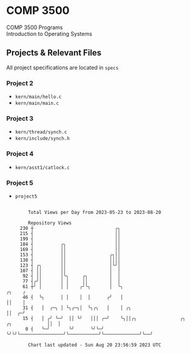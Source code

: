 # COMP 3500
COMP 3500 Programs  
Introduction to Operating Systems  
## Projects & Relevant Files
All project specifications are located in `specs`
### Project 2
- `kern/main/hello.c`
- `kern/main/main.c`
### Project 3
- `kern/thread/synch.c`
- `kern/include/synch.h`
### Project 4
- `kern/asst1/catlock.c`
### Project 5
- `project5`

```

        Total Views per Day from 2023-05-23 to 2023-08-20

        Repository Views
     230 ┼                              ╭╮
     215 ┤                              ││
     199 ┤                              ││
     184 ┤          ╭╮                  ││
     169 ┤          ││                  ││
     153 ┤          ││                ╭╮││
     138 ┤          ││                ││││
     123 ┤ ╭╮       ││                │╰╯│
     107 ┤ ││       ││                │  │
      92 ┤ ││       │╰╮     ╭╮        │  │
      77 ┤╭╯│       │ │     ││        │  │
      61 ┼╯ │       │ │    ╭╯╰╮       │  ╰╮                                                 ╭╮    ╭
      46 ┤  ╰╮      │ │    │  │      ╭╯   │                                                 ││    │
      31 ┤   │  ╭─╮ │ ╰╮╭─╮│  ╰╮╭╮   │    │ ╭╮                                              ││  ╭─╯
      15 ┤   │ ╭╯ ╰─╯  ││ ╰╯   │││ ╭─╯    ╰╮││╭╮                ╭╮           ╭╮             ││  │
       0 ┤   ╰─╯       ╰╯      ╰╯╰─╯       ╰╯╰╯╰────────────────╯╰───────────╯╰─────────────╯╰──╯

        Chart last updated - Sun Aug 20 23:56:59 2023 UTC
        
```
